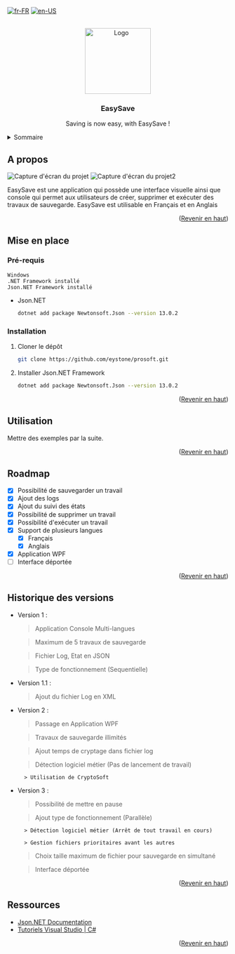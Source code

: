 <a name="readme-top"></a>

[![fr-FR](https://img.shields.io/badge/lang-fr-blue.svg)](https://github.com/eystone/prosoft/blob/solution/README.md)
[![en-US](https://img.shields.io/badge/lang-en-red.svg)](https://github.com/eystone/prosoft/blob/solution/README.en-US.md)

<!-- LOGO PROJET -->
<br />
<div align="center">
  <a href="https://github.com/eystone/prosoft/solution">
    <img src="https://github.com/eystone/prosoft/blob/main/EasySave/Images/easysave logo.svg" alt="Logo" width="150" height="150">
  </a>

  <h3 align="center">EasySave</h3>

  <p align="center">
    Saving is now easy, with EasySave !
    <br />
  </p>
</div>


<!-- SOMMAIRE -->
<details>
  <summary>Sommaire</summary>
  <ol>
    <li>
      <a href="#a-propos">A propos</a>
    </li>
    <li>
      <a href="#mise-en-place">Mise en place</a>
      <ul>
        <li><a href="#prerequis">Pré-requis</a></li>
        <li><a href="#installation">Installation</a></li>
      </ul>
    </li>
    <li><a href="#utilisation">Utilisation</a></li>
    <li><a href="#roadmap">Roadmap</a></li>
    <lia><a href="#versionhistory">Historique des versions</a></li>
    <li><a href="#ressources">Ressources utilisés</a></li>
  </ol>
</details>


<!-- A propos -->
## A propos

![Capture d'écran du projet][product-screenshot]
![Capture d'écran du projet2][product-screenshot2]

EasySave est une application qui possède une interface visuelle ainsi que console qui permet aux utilisateurs de créer, supprimer et exécuter des travaux de sauvegarde. 
EasySave est utilisable en Français et en Anglais

<p align="right">(<a href="#readme-top">Revenir en haut</a>)</p>


<!-- Mise en place -->
## Mise en place

### Pré-requis

    Windows
    .NET Framework installé
    Json.NET Framework installé

* Json.NET
  ```sh
  dotnet add package Newtonsoft.Json --version 13.0.2
  ```

### Installation

1. Cloner le dépôt
   ```sh
   git clone https://github.com/eystone/prosoft.git
   ```
2. Installer Json.NET Framework
   ```sh
   dotnet add package Newtonsoft.Json --version 13.0.2
   ```

<p align="right">(<a href="#readme-top">Revenir en haut</a>)</p>


<!-- Exemples -->
## Utilisation

Mettre des exemples par la suite.

<p align="right">(<a href="#readme-top">Revenir en haut</a>)</p>


<!-- ROADMAP -->
## Roadmap

- [x] Possibilité de sauvegarder un travail
- [x] Ajout des logs
- [x] Ajout du suivi des états
- [x] Possibilité de supprimer un travail
- [x] Possibilité d'exécuter un travail
- [x] Support de plusieurs langues
    - [x] Français
    - [x] Anglais
- [x] Application WPF
- [ ] Interface déportée

<p align="right">(<a href="#readme-top">Revenir en haut</a>)</p>


<!-- Historique des versions -->
## Historique des versions

- Version 1 : 
	> Application Console Multi-langues

	> Maximum de 5 travaux de sauvegarde

	> Fichier Log, Etat en JSON

	> Type de fonctionnement (Sequentielle)

- Version 1.1 :
	> Ajout du fichier Log en XML

- Version 2 :
	> Passage en Application WPF

	> Travaux de sauvegarde illimités

	> Ajout temps de cryptage dans fichier log

	> Détection logiciel métier (Pas de lancement de travail)

    	> Utilisation de CryptoSoft

- Version 3 :
	> Possibilité de mettre en pause

	> Ajout type de fonctionnement (Parallèle)

    	> Détection logiciel métier (Arrêt de tout travail en cours)

    	> Gestion fichiers prioritaires avant les autres

	> Choix taille maximum de fichier pour sauvegarde en simultané

	> Interface déportée

<p align="right">(<a href="#readme-top">Revenir en haut</a>)</p>


<!-- Ressources utilisées -->
## Ressources

* [Json.NET Documentation](https://www.newtonsoft.com/json/help/html/Introduction.htm)
* [Tutoriels Visual Studio | C#](https://learn.microsoft.com/fr-fr/visualstudio/get-started/csharp/?view=vs-2022)

<p align="right">(<a href="#readme-top">Revenir en haut</a>)</p>


<!-- Lien et images -->
<!-- https://www.markdownguide.org/basic-syntax/#reference-style-links -->
[product-screenshot]: https://github.com/eystone/prosoft/blob/main/EasySave/Images/capture.png
[product-screenshot2]: https://i.imgur.com/mt0a6J7.png
